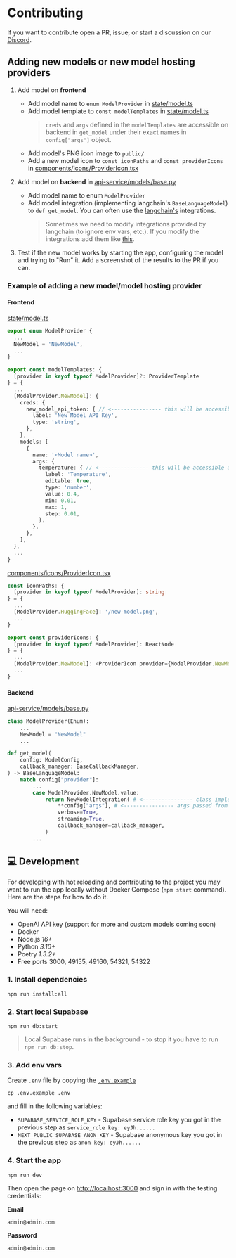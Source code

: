 # Contributing
If you want to contribute open a PR, issue, or start a discussion on our [Discord](https://discord.gg/dSBY3ms2Qr).

## Adding new models or new model hosting providers
1. Add model on **frontend**
    - Add model name to `enum ModelProvider` in [state/model.ts](state/model.ts)
    - Add model template to `const modelTemplates` in [state/model.ts](state/model.ts)
      > `creds` and `args` defined in the `modelTemplates` are accessible on backend in `get_model` under their exact names in `config["args"]` object.
    - Add model's PNG icon image to `public/`
    - Add a new model icon to `const iconPaths` and `const providerIcons` in [components/icons/ProviderIcon.tsx](components/icons/ProviderIcon.tsx)

2. Add model on **backend** in [api-service/models/base.py](api-service/models/base.py)
    - Add model name to enum `ModelProvider`
    - Add model integration (implementing langchain's `BaseLanguageModel`) to `def get_model`. You can often use the [langchain's](https://python.langchain.com/en/latest/modules/models/llms/integrations.html) integrations.
      > Sometimes we need to modify integrations provided by langchain (to ignore env vars, etc.). If you modify the integrations add them like [this](api-service/models/wrappers/replicate.py).

3. Test if the new model works by starting the app, configuring the model and trying to "Run" it. Add a screenshot of the results to the PR if you can.

### Example of adding a new model/model hosting provider

#### **Frontend**

[state/model.ts](state/model.ts)
```ts
export enum ModelProvider {
  ...
  NewModel = 'NewModel',
  ...
}

export const modelTemplates: {
  [provider in keyof typeof ModelProvider]?: ProviderTemplate
} = {
  ...
  [ModelProvider.NewModel]: {
    creds: {
      new_model_api_token: { // <---------------- this will be accessible as `config["args"]["new_model_api_token"]` on backend
        label: 'New Model API Key',
        type: 'string',
      },
    },
    models: [
      {
        name: '<Model name>',
        args: {
          temperature: { // <---------------- this will be accessible as `config["args"]["temperature"]` on backend
            label: 'Temperature',
            editable: true,
            type: 'number',
            value: 0.4,
            min: 0.01,
            max: 1,
            step: 0.01,
          },
        },
      },
    ],
  },
  ...
}
```

[components/icons/ProviderIcon.tsx](components/icons/ProviderIcon.tsx)
```ts
const iconPaths: {
  [provider in keyof typeof ModelProvider]: string
} = {
  ...
  [ModelProvider.HuggingFace]: '/new-model.png',
  ...
}

export const providerIcons: {
  [provider in keyof typeof ModelProvider]: ReactNode
} = {
  ...
  [ModelProvider.NewModel]: <ProviderIcon provider={ModelProvider.NewModel} />,
  ...
}
```

#### **Backend**
[api-service/models/base.py](api-service/models/base.py)
```py
class ModelProvider(Enum):
    ...
    NewModel = "NewModel"
    ...

def get_model(
    config: ModelConfig,
    callback_manager: BaseCallbackManager,
) -> BaseLanguageModel:
    match config["provider"]:
        ...
        case ModelProvider.NewModel.value:
            return NewModelIntegration( # <---------------- class implementing `BaseLanguageModel`
                **config["args"], # <---------------- args passed from frontend
                verbose=True,
                streaming=True,
                callback_manager=callback_manager,
            )
        ...
```

## 💻 Development
For developing with hot reloading and contributing to the project you may want to run the app locally without Docker Compose (`npm start` command). Here are the steps for how to do it.

You will need:
- OpenAI API key (support for more and custom models coming soon)
- Docker
- Node.js *16+*
- Python *3.10+*
- Poetry *1.3.2+*
- Free ports 3000, 49155, 49160, 54321, 54322

### 1. Install dependencies
```
npm run install:all
```

### 2. Start local Supabase
```
npm run db:start
```

> Local Supabase runs in the background - to stop it you have to run `npm run db:stop`.

### 3. Add env vars
Create `.env` file by copying the [`.env.example`](.env.example)
```
cp .env.example .env
```
and fill in the following variables:
- `SUPABASE_SERVICE_ROLE_KEY` - Supabase service role key you got in the previous step as `service_role key: eyJh......`
- `NEXT_PUBLIC_SUPABASE_ANON_KEY` - Supabase anonymous key you got in the previous step as `anon key: eyJh......`

### 4. Start the app
```
npm run dev
```
Then open the page on [http://localhost:3000](http://localhost:3000) and sign in with the testing credentials:

**Email**

`admin@admin.com`

**Password**

`admin@admin.com`
